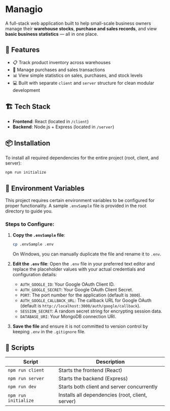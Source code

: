 # Managio

A full-stack web application built to help small-scale business owners manage their **warehouse stocks**, **purchase and sales records**, and view **basic business statistics** — all in one place.

## 🚀 Features

- 📋 Track product inventory across warehouses
- 🛒 Manage purchases and sales transactions
- 📊 View simple statistics on sales, purchases, and stock levels
- 💻 Built with separate `client` and `server` structure for clean modular development

## 🏗️ Tech Stack

- **Frontend**: React (located in `/client`)
- **Backend**: Node.js + Express (located in `/server`)

## 📦 Installation

To install all required dependencies for the entire project (root, client, and server):

```bash
npm run initialize
```

## 🔑 Environment Variables

This project requires certain environment variables to be configured for proper functionality. A sample `.envSample` file is provided in the root directory to guide you.

### Steps to Configure:
1. **Copy the `.envSample` file**:
   ```bash
   cp .envSample .env
   ```
   On Windows, you can manually duplicate the file and rename it to `.env`.

2. **Edit the `.env` file**:
   Open the `.env` file in your preferred text editor and replace the placeholder values with your actual credentials and configuration details:
   - `AUTH_GOOGLE_ID`: Your Google OAuth Client ID.
   - `AUTH_GOOGLE_SECRET`: Your Google OAuth Client Secret.
   - `PORT`: The port number for the application (default is `3000`).
   - `AUTH_GOOGLE_CALLBACK_URL`: The callback URL for Google OAuth (default is `http://localhost:3000/auth/google/callback`).
   - `SESSION_SECRET`: A random secret string for encrypting session data.
   - `DATABASE_URI`: Your MongoDB connection URI.

3. **Save the file** and ensure it is not committed to version control by keeping `.env` in the `.gitignore` file.

## 🧪 Scripts

| Script              | Description                                     |
|---------------------|-------------------------------------------------|
| `npm run client`    | Starts the frontend (React)                     |
| `npm run server`    | Starts the backend (Express)                    |
| `npm run dev`       | Starts both client and server concurrently      |
| `npm run initialize`| Installs all dependencies (root, client, server)|